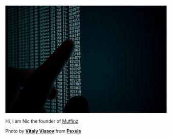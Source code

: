 [![Header](header.jpg "Header")](https://some-url.dev/)

Hi, I am Nic the founder of [Muffinz](https://muffinz.online)

Photo by **[Vitaly Vlasov](https://www.pexels.com/@ihasdslr?utm_content=attributionCopyText&utm_medium=referral&utm_source=pexels)** from **[Pexels](https://www.pexels.com/photo/person-pointing-numeric-print-1342460/?utm_content=attributionCopyText&utm_medium=referral&utm_source=pexels)**

<!---
nic3point0/nic3point0 is a ✨ special ✨ repository because its `README.md` (this file) appears on your GitHub profile.
You can click the Preview link to take a look at your changes.
--->

